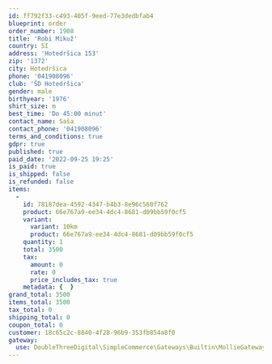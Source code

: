 ```yaml
---
id: ff792f33-c493-405f-9eed-77e3dedbfab4
blueprint: order
order_number: 1908
title: 'Robi Mikuž'
country: SI
address: 'Hotedršica 153'
zip: '1372'
city: Hotedršica
phone: '041908096'
club: 'ŠD Hotedršica'
gender: male
birthyear: '1976'
shirt_size: m
best_time: 'Do 45:00 minut'
contact_name: Saša
contact_phone: '041908096'
terms_and_conditions: true
gdpr: true
published: true
paid_date: '2022-09-25 19:25'
is_paid: true
is_shipped: false
is_refunded: false
items:
  -
    id: 78187dea-4592-4347-b4b3-8e96c560f762
    product: 66e767a9-ee34-4dc4-8681-d09bb59f0cf5
    variant:
      variant: 10km
      product: 66e767a9-ee34-4dc4-8681-d09bb59f0cf5
    quantity: 1
    total: 3500
    tax:
      amount: 0
      rate: 0
      price_includes_tax: true
    metadata: {  }
grand_total: 3500
items_total: 3500
tax_total: 0
shipping_total: 0
coupon_total: 0
customer: 18c65c2c-8840-4f28-96b9-353fb854a8f0
gateway:
  use: DoubleThreeDigital\SimpleCommerce\Gateways\Builtin\MollieGateway
---
```

